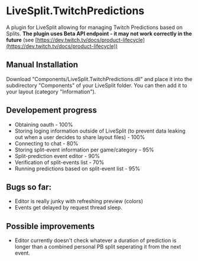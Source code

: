 LiveSplit.TwitchPredictions
=====================
A plugin for LiveSplit allowing for managing Twitch Predictions based on Splits. **The plugin uses Beta API endpoint - it may not work correctly in the future** (see [https://dev.twitch.tv/docs/product-lifecycle](https://dev.twitch.tv/docs/product-lifecycle))

Manual Installation
-------------------
Download "Components/LiveSplit.TwitchPredictions.dll" and place it into the subdirectory "Components" of your LiveSplit folder. You can then add it to your layout (category "Information").

Developement progress
-------------------
* Obtaining oauth - 100%
* Storing loging information outside of LiveSplit (to prevent data leaking out when a user decides to share layout files) - 100%
* Connecting to chat - 80%
* Storing split-event information per game/category - 95%
* Split-prediction event editor - 90%
* Verification of split-events list - 70%
* Running predictions based on split-event list - 95%

Bugs so far:
-------------------
* Editor is really junky with refreshing preview (colors)
* Events get delayed by request thread sleep.

Possible improvements
-------------------
* Editor currently doesn't check whatever a duration of prediction is longer than a combined personal PB split seperating it from the next event.
